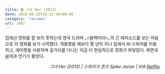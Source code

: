 ```yaml
---
title: 🎬 그녀 Her (2013)
date: 2018-06-23T16:32:34+00:00
category: 'reviews'
url: /802
---
```


집에선 영화를 잘 보지 못하는데 영국 드라마 _<블랙미러>_의 긴 에피소드를 보는 마음으로 이 영화를 보기 시작했다. 개봉했을 때보다 몇 년이 지나 집에서 AI 스피커를 이용하고, 에어팟을 사용하며 길거리를 다니는 지금 더 현실적으로 영화가 와닿았다. 화면과 음악과 연기가 좋았다.

<p style="text-align:right">
  <em>그녀 Her (2013) | 스파이크 존즈 Spike Jonze</em><em>&nbsp;| VIA <a href="http://netflix.com" target="_blank" rel="noreferrer noopener">Netflix</a><br /></em>
</p>